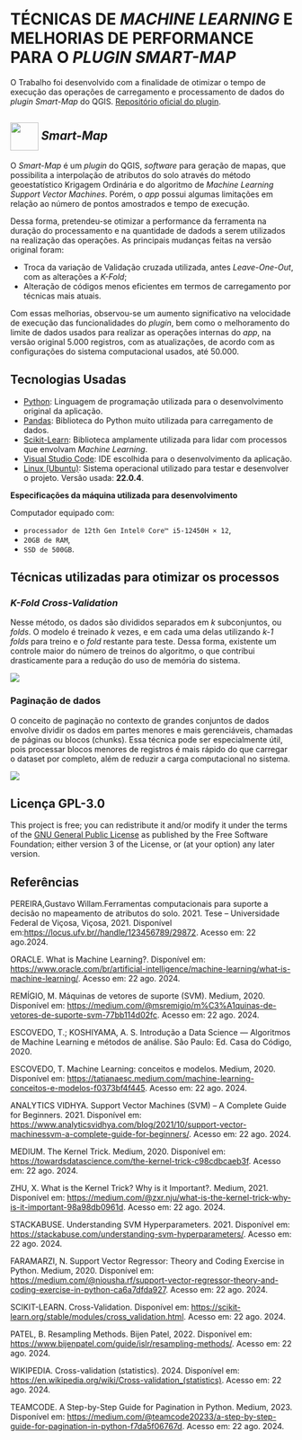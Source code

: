 # TÉCNICAS DE *MACHINE LEARNING* E MELHORIAS DE PERFORMANCE PARA O *PLUGIN SMART-MAP*

O Trabalho foi desenvolvido com a finalidade de otimizar o tempo de execução das operações de carregamento e processamento de dados do *plugin Smart-Map* do QGIS. [Repositório oficial do plugin](https://github.com/gustavowillam/SmartMapPlugin).

## <img align="center" width="50px" src="https://blog.qgis.org/wp-content/uploads/2016/12/qgis-icon_anita02.png" /> *Smart-Map* 

O *Smart-Map* é um *plugin* do QGIS, *software* para geração de mapas, que possibilita a interpolação de atributos do solo através do método geoestatístico Krigagem Ordinária e do algoritmo de *Machine Learning Support Vector Machines*. Porém, o *app* possui algumas limitações em relação ao número de pontos amostrados e tempo de execução.

Dessa forma, pretendeu-se otimizar a performance da ferramenta na duração do processamento e na quantidade de dadods a serem utilizados na realização das operações. As principais mudanças feitas na versão original foram:

- Troca da variação de Validação cruzada utilizada, antes *Leave-One-Out*, com as alterações a *K-Fold*;
- Alteração de códigos menos eficientes em termos de carregamento por técnicas mais atuais.


Com essas melhorias, observou-se um aumento significativo na velocidade de execução das funcionalidades do *plugin*, bem como o melhoramento do limite de dados usados para realizar as operações internas do *app*, na versão original 5.000 registros, com as atualizações, de acordo com as configurações do sistema computacional usados, até 50.000.

## Tecnologias Usadas

- [Python](): Linguagem de programação utilizada para o desenvolvimento original da aplicação.
- [Pandas](): Biblioteca do Python muito utilizada para carregamento de dados.
- [Scikit-Learn](): Biblioteca amplamente utilizada para lidar com processos que envolvam *Machine Learning*.
- [Visual Studio Code](): IDE escolhida para o desenvolvimento da aplicação.
- [Linux (Ubuntu)](): Sistema operacional utilizado para testar e desenvolver o projeto. Versão usada: **22.0.4**.


**Especificações da máquina utilizada para desenvolvimento**

Computador equipado com:
- `processador de 12th Gen Intel® Core™ i5-12450H × 12`,  
- `20GB de RAM`,
- `SSD de 500GB`.

## Técnicas utilizadas para otimizar os processos

### *K-Fold Cross-Validation*

Nesse método, os dados são divididos separados em *k* subconjuntos, ou *folds*. O modelo é treinado *k* vezes, e em cada uma delas utilizando *k-1 folds* para treino e o *fold* restante para teste. Dessa forma, existente um controle maior do número de treinos do algoritmo, o que contribui drasticamente para a redução do uso de memória do sistema.


<img src="https://upload.wikimedia.org/wikipedia/commons/thumb/b/b5/K-fold_cross_validation_EN.svg/1920px-K-fold_cross_validation_EN.svg.png"/>


### Paginação de dados

O conceito de paginação no contexto de grandes conjuntos de dados envolve dividir os dados em partes menores e mais gerenciáveis, chamadas de páginas ou blocos (chunks). Essa técnica pode ser especialmente útil, pois processar blocos menores de registros é mais rápido do que carregar o dataset por completo, além de reduzir a carga computacional no sistema.


<img src="https://media.licdn.com/dms/image/D5612AQGXiCbdSEcocw/article-cover_image-shrink_720_1280/0/1704707353160?e=2147483647&v=beta&t=19WgitqhCLY_vFi-YhDu_2L-0e59BTVg1Qujwtw53-s"/>


## Licença GPL-3.0

This project is free; you can redistribute it and/or modify it under the terms of the [GNU General Public License](https://www.gnu.org/licenses/gpl-3.0.pt-br.html) as published by the Free Software Foundation; either version 3 of the License, or (at your option) any later version.

## Referências

PEREIRA,Gustavo Willam.Ferramentas computacionais para suporte a decisão no mapeamento de atributos do solo. 2021. Tese – Universidade Federal de Viçosa, Viçosa, 2021. Disponível em:https://locus.ufv.br//handle/123456789/29872. Acesso em: 22 ago.2024.

ORACLE. What is Machine Learning?. Disponível em: https://www.oracle.com/br/artificial-intelligence/machine-learning/what-is-machine-learning/. Acesso em: 22 ago. 2024.

REMÍGIO, M. Máquinas de vetores de suporte (SVM). Medium, 2020. Disponível em: https://medium.com/@msremigio/m%C3%A1quinas-de-vetores-de-suporte-svm-77bb114d02fc. Acesso em: 22 ago. 2024.

ESCOVEDO, T.; KOSHIYAMA, A. S. Introdução a Data Science — Algoritmos de Machine Learning e métodos de análise. São Paulo: Ed. Casa do Código, 2020.

ESCOVEDO, T. Machine Learning: conceitos e modelos. Medium, 2020. Disponível em: https://tatianaesc.medium.com/machine-learning-conceitos-e-modelos-f0373bf4f445. Acesso em: 22 ago. 2024.

ANALYTICS VIDHYA. Support Vector Machines (SVM) – A Complete Guide for Beginners. 2021. Disponível em: https://www.analyticsvidhya.com/blog/2021/10/support-vector-machinessvm-a-complete-guide-for-beginners/. Acesso em: 22 ago. 2024.

MEDIUM. The Kernel Trick. Medium, 2020. Disponível em: https://towardsdatascience.com/the-kernel-trick-c98cdbcaeb3f. Acesso em: 22 ago. 2024.

ZHU, X. What is the Kernel Trick? Why is it Important?. Medium, 2021. Disponível em: https://medium.com/@zxr.nju/what-is-the-kernel-trick-why-is-it-important-98a98db0961d. Acesso em: 22 ago. 2024.

STACKABUSE. Understanding SVM Hyperparameters. 2021. Disponível em: https://stackabuse.com/understanding-svm-hyperparameters/. Acesso em: 22 ago. 2024.

FARAMARZI, N. Support Vector Regressor: Theory and Coding Exercise in Python. Medium, 2020. Disponível em: https://medium.com/@niousha.rf/support-vector-regressor-theory-and-coding-exercise-in-python-ca6a7dfda927. Acesso em: 22 ago. 2024.

SCIKIT-LEARN. Cross-Validation. Disponível em: https://scikit-learn.org/stable/modules/cross_validation.html. Acesso em: 22 ago. 2024.

PATEL, B. Resampling Methods. Bijen Patel, 2022. Disponível em: https://www.bijenpatel.com/guide/islr/resampling-methods/. Acesso em: 22 ago. 2024.

WIKIPEDIA. Cross-validation (statistics). 2024. Disponível em: https://en.wikipedia.org/wiki/Cross-validation_(statistics). Acesso em: 22 ago. 2024.

TEAMCODE. A Step-by-Step Guide for Pagination in Python. Medium, 2023. Disponível em: https://medium.com/@teamcode20233/a-step-by-step-guide-for-pagination-in-python-f7da5f06767d. Acesso em: 22 ago. 2024.